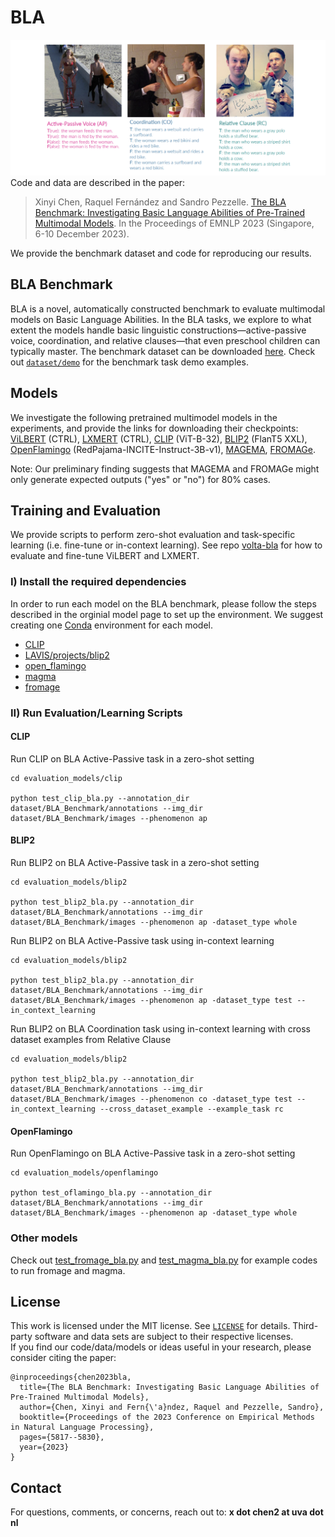 # BLA
![diagram](bla_tasks.png)
Code and data are described in the paper:
> Xinyi Chen, Raquel Fernández and Sandro Pezzelle. [The BLA Benchmark: Investigating Basic Language Abilities of Pre-Trained Multimodal Models](https://arxiv.org/abs/2310.15061). In the Proceedings of EMNLP 2023 (Singapore, 6-10 December 2023).

We provide the benchmark dataset and code for reproducing our results.

<!-- ## News
- 07-2023: Added code for [IGLUE](https://iglue-benchmark.github.io/) ([Bugliarello et al., 2022](https://arxiv.org/pdf/2201.11732.pdf)) [[Original code](https://github.com/e-bug/iglue)]
- 02-2022: Added code for [MaRVL](https://marvl-challenge.github.io/) ([Liu and Bugliarello et al., EMNLP 2021](https://arxiv.org/pdf/2109.13238.pdf)) [[Original code](https://github.com/marvl-challenge/marvl-code)]
- 09-2021: Added code for `cross-modal ablation` ([Frank and Bugliarello et al., EMNLP 2021](https://arxiv.org/pdf/2109.04448.pdf)) [[Original code](https://github.com/e-bug/cross-modal-ablation)] -->


<!-- ## Repository Structure
```
BLA
├── dataset
│   ├── BLA_benchmark.zip: images and text annoations for BLA benchmark
│   └── demos for each BLA task
└──  evaluation_models
    └──  scripts for zero-shot evaluation and in-context learning 
``` -->


## BLA Benchmark

BLA is a novel, automatically constructed benchmark to evaluate multimodal models on Basic Language Abilities. In the BLA tasks, we explore to what extent the models handle basic linguistic constructions—active-passive voice, coordination, and relative clauses—that even preschool children can typically master. The benchmark dataset can be downloaded [here](https://www.dropbox.com/scl/fi/kocjr2gk3hf667r53p10a/BLA_benchmark.zip?rlkey=dxi37fvx3bxhgrgr5ps9pp851&dl=0). Check out [`dataset/demo`](dataset/demo) for the benchmark task demo examples.

## Models

<!-- Check out [`MODELS.md`](MODELS.md) for links to pretrained models and how to define new ones in VOLTA.

Model configuration files are stored in [config/](config).  -->

We investigate the following pretrained multimodel models in the experiments, and provide the links for downloading their checkpoints: [ViLBERT](https://sid.erda.dk/cgi-sid/ls.py?share_id=GWj9Oh5dx4&current_dir=conceptual_captions/volta/ctrl_vilbert&flags=f) (CTRL), [LXMERT](https://sid.erda.dk/cgi-sid/ls.py?share_id=GWj9Oh5dx4&current_dir=conceptual_captions/volta/ctrl_lxmert&flags=f) (CTRL), [CLIP](https://huggingface.co/sentence-transformers/clip-ViT-B-32) (ViT-B-32), [BLIP2](https://huggingface.co/Salesforce/blip2-flan-t5-xxl) (FlanT5 XXL), [OpenFlamingo](https://huggingface.co/openflamingo/OpenFlamingo-4B-vitl-rpj3b-langinstruct) (RedPajama-INCITE-Instruct-3B-v1), [MAGEMA](https://bit.ly/aleph_alpha_magma_download), [FROMAGe](https://drive.google.com/file/d/1wMojZNqEwApNlsCZVvSgQVtZLgbeLoKi/view?usp=share_link).


Note: Our preliminary finding suggests that MAGEMA and FROMAGe might only generate expected outputs ("yes" or "no") for 80% cases. 

## Training and Evaluation

<!-- We provide sample scripts to train (i.e. pretrain or fine-tune) and evaluate models in [examples/](examples).
These include ViLBERT, LXMERT and VL-BERT as detailed in the original papers, 
as well as ViLBERT, LXMERT, VL-BERT, VisualBERT and UNITER as specified in our controlled study.

Task configuration files are stored in [config_tasks/](config_tasks). -->

We provide scripts to perform zero-shot evaluation and task-specific learning (i.e. fine-tune or in-context learning). See repo [volta-bla](https://github.com/shin-ee-chen/volta-bla) for how to evaluate and fine-tune ViLBERT and LXMERT. 

### I) Install the required dependencies
In order to run each model on the BLA benchmark, please follow the steps described in the orginial model page to set up the environment. We suggest creating one [Conda](https://docs.conda.io/en/latest/) environment for each model.

- [CLIP](https://github.com/openai/CLIP)
- [LAVIS/projects/blip2](https://github.com/salesforce/LAVIS/tree/7f00a0891b2890843f61c002a8e9532a40343648/projects/blip2)
- [open_flamingo](https://github.com/mlfoundations/open_flamingo)
- [magma](https://github.com/Aleph-Alpha/magma)
- [fromage](https://github.com/kohjingyu/fromage)


### II) Run Evaluation/Learning Scripts

#### CLIP
Run CLIP on BLA Active-Passive task in a zero-shot setting

```
cd evaluation_models/clip

python test_clip_bla.py --annotation_dir dataset/BLA_Benchmark/annotations --img_dir dataset/BLA_Benchmark/images --phenomenon ap
 ```
#### BLIP2
Run BLIP2 on BLA Active-Passive task in a zero-shot setting
```
cd evaluation_models/blip2

python test_blip2_bla.py --annotation_dir dataset/BLA_Benchmark/annotations --img_dir dataset/BLA_Benchmark/images --phenomenon ap -dataset_type whole
 ```
 
Run BLIP2 on BLA Active-Passive task using in-context learning
```
cd evaluation_models/blip2

python test_blip2_bla.py --annotation_dir dataset/BLA_Benchmark/annotations --img_dir dataset/BLA_Benchmark/images --phenomenon ap -dataset_type test --in_context_learning
 ```

Run BLIP2 on BLA Coordination task using in-context learning with cross dataset examples from Relative Clause
```
cd evaluation_models/blip2

python test_blip2_bla.py --annotation_dir dataset/BLA_Benchmark/annotations --img_dir dataset/BLA_Benchmark/images --phenomenon co -dataset_type test --in_context_learning --cross_dataset_example --example_task rc
 ```

#### OpenFlamingo
Run OpenFlamingo on BLA Active-Passive task in a zero-shot setting
```
cd evaluation_models/openflamingo

python test_oflamingo_bla.py --annotation_dir dataset/BLA_Benchmark/annotations --img_dir dataset/BLA_Benchmark/images --phenomenon ap -dataset_type whole
 ```

### Other models
Check out [test_fromage_bla.py](evaluation_models/fromage/test_fromage_bla.py) and [test_magma_bla.py](evaluation_models/magma/test_magma_bla.py) for example codes to run fromage and magma.



## License

This work is licensed under the MIT license. See [`LICENSE`](LICENSE) for details. 
Third-party software and data sets are subject to their respective licenses. <br>
If you find our code/data/models or ideas useful in your research, please consider citing the paper:
```
@inproceedings{chen2023bla,
  title={The BLA Benchmark: Investigating Basic Language Abilities of Pre-Trained Multimodal Models},
  author={Chen, Xinyi and Fern{\'a}ndez, Raquel and Pezzelle, Sandro},
  booktitle={Proceedings of the 2023 Conference on Empirical Methods in Natural Language Processing},
  pages={5817--5830},
  year={2023}
}
```

## Contact
For questions, comments, or concerns, reach out to: **x dot chen2 at uva dot nl**

